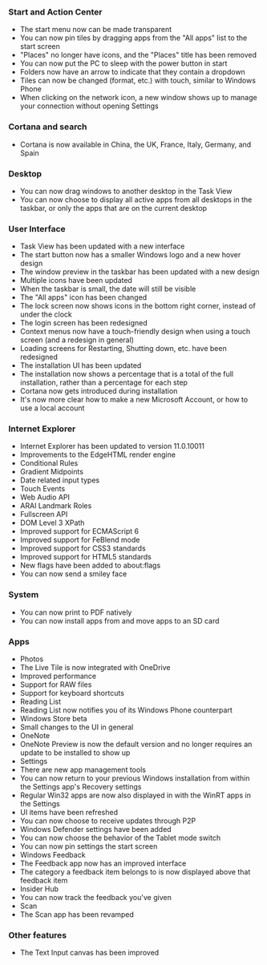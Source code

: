 ### Start and Action Center
- The start menu now can be made transparent
- You can now pin tiles by dragging apps from the "All apps" list to the start screen
- "Places" no longer have icons, and the "Places" title has been removed
- You can now put the PC to sleep with the power button in start
- Folders now have an arrow to indicate that they contain a dropdown
- Tiles can now be changed (format, etc.) with touch, similar to Windows Phone
- When clicking on the network icon, a new window shows up to manage your connection without opening Settings

### Cortana and search
- Cortana is now available in China, the UK, France, Italy, Germany, and Spain

### Desktop
- You can now drag windows to another desktop in the Task View
- You can now choose to display all active apps from all desktops in the taskbar, or only the apps that are on the current desktop

### User Interface
- Task View has been updated with a new interface
- The start button now has a smaller Windows logo and a new hover design
- The window preview in the taskbar has been updated with a new design
- Multiple icons have been updated
- When the taskbar is small, the date will still be visible
- The "All apps" icon has been changed
- The lock screen now shows icons in the bottom right corner, instead of under the clock
- The login screen has been redesigned
- Context menus now have a touch-friendly design when using a touch screen (and a redesign in general)
- Loading screens for Restarting, Shutting down, etc. have been redesigned
- The installation UI has been updated
- The installation now shows a percentage that is a total of the full installation, rather than a percentage for each step
- Cortana now gets introduced during installation
- It's now more clear how to make a new Microsoft Account, or how to use a local account

### Internet Explorer
- Internet Explorer has been updated to version 11.0.10011
- Improvements to the EdgeHTML render engine
 - Conditional Rules
 - Gradient Midpoints
 - Date related input types
 - Touch Events
 - Web Audio API
 - ARAI Landmark Roles
 - Fullscreen API
 - DOM Level 3 XPath
 - Improved support for ECMAScript 6
 - Improved support for FeBlend mode
 - Improved support for CSS3 standards
 - Improved support for HTML5 standards
- New flags have been added to about:flags
- You can now send a smiley face

### System
- You can now print to PDF natively
- You can now install apps from and move apps to an SD card

### Apps
- Photos
 - The Live Tile is now integrated with OneDrive
 - Improved performance
 - Support for RAW files
 - Support for keyboard shortcuts
- Reading List
 - Reading List now notifies you of its Windows Phone counterpart
- Windows Store beta
 - Small changes to the UI in general
- OneNote
 - OneNote Preview is now the default version and no longer requires an update to be installed to show up
- Settings
 - There are new app management tools
 - You can now return to your previous Windows installation from within the Settings app's Recovery settings
 - Regular Win32 apps are now also displayed in with the WinRT apps in the Settings
 - UI items have been refreshed
 - You can now choose to receive updates through P2P
 - Windows Defender settings have been added
 - You can now choose the behavior of the Tablet mode switch
 - You can now pin settings the start screen
- Windows Feedback
 - The Feedback app now has an improved interface
 - The category a feedback item belongs to is now displayed above that feedback item
- Insider Hub
 - You can now track the feedback you've given
- Scan
 - The Scan app has been revamped

### Other features
- The Text Input canvas has been improved